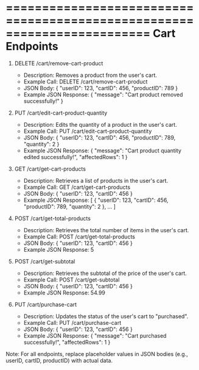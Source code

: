 ========================================================================
Cart Endpoints
========================================================================

1. DELETE /cart/remove-cart-product
   - Description: Removes a product from the user's cart.
   - Example Call: DELETE /cart/remove-cart-product
   - JSON Body: 
     {
       "userID": 123,
       "cartID": 456,
       "productID": 789
     }
   - Example JSON Response:
     { "message": "Cart product removed successfully!" }

2. PUT /cart/edit-cart-product-quantity
   - Description: Edits the quantity of a product in the user's cart.
   - Example Call: PUT /cart/edit-cart-product-quantity
   - JSON Body: 
     {
       "userID": 123,
       "cartID": 456,
       "productID": 789,
       "quantity": 2
     }
   - Example JSON Response:
     { "message": "Cart product quantity edited successfully!", "affectedRows": 1 }

3. GET /cart/get-cart-products
   - Description: Retrieves a list of products in the user's cart.
   - Example Call: GET /cart/get-cart-products
   - JSON Body: 
     {
       "userID": 123,
       "cartID": 456
     }
   - Example JSON Response:
     [
       {
         "userID": 123,
         "cartID": 456,
         "productID": 789,
         "quantity": 2
       },
       ...
     ]

4. POST /cart/get-total-products
   - Description: Retrieves the total number of items in the user's cart.
   - Example Call: POST /cart/get-total-products
   - JSON Body: 
     {
       "userID": 123,
       "cartID": 456
     }
   - Example JSON Response:
     5

5. POST /cart/get-subtotal
   - Description: Retrieves the subtotal of the price of the user's cart.
   - Example Call: POST /cart/get-subtotal
   - JSON Body: 
     {
       "userID": 123,
       "cartID": 456
     }
   - Example JSON Response:
     54.99

6. PUT /cart/purchase-cart
   - Description: Updates the status of the user's cart to "purchased".
   - Example Call: PUT /cart/purchase-cart
   - JSON Body: 
     {
       "userID": 123,
       "cartID": 456
     }
   - Example JSON Response:
     { "message": "Cart purchased successfully!", "affectedRows": 1 }

Note: For all endpoints, replace placeholder values in JSON bodies (e.g., userID, cartID, productID) with actual data.